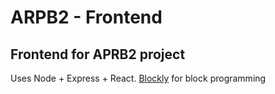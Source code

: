 # ARPB2 - Frontend

## Frontend for APRB2 project

Uses Node + Express + React. [Blockly](https://github.com/google/blockly) for block programming